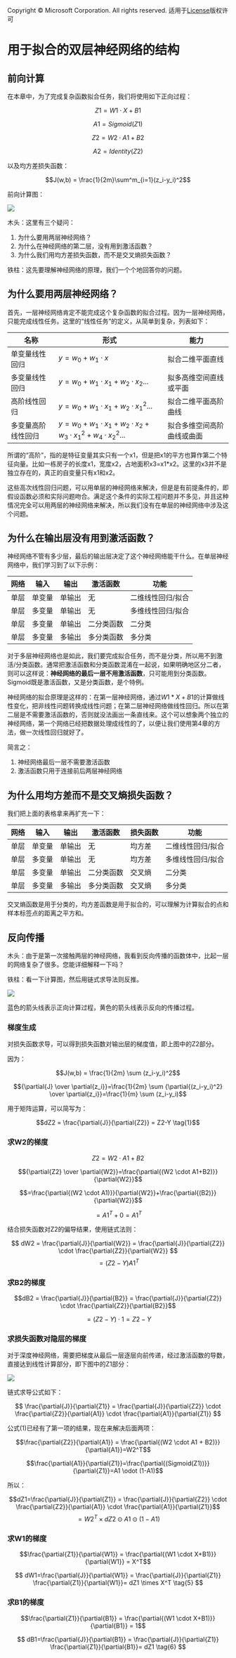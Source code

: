 Copyright © Microsoft Corporation. All rights reserved.
  适用于[License](https://github.com/Microsoft/ai-edu/blob/master/LICENSE.md)版权许可

# 用于拟合的双层神经网络的结构

## 前向计算

在本章中，为了完成复杂函数拟合任务，我们将使用如下正向过程：

$$Z1=W1 \cdot X+B1$$

$$A1=Sigmoid(Z1)$$

$$Z2=W2 \cdot A1+B2$$

$$A2=Identity(Z2) \tag{没有激活函数}$$

以及均方差损失函数：

$$J(w,b) = \frac{1}{2m}\sum^m_{i=1}(z_i-y_i)^2$$

前向计算图：

<img src="..\Images\9\forward.png">

木头：这里有三个疑问：

1. 为什么要用两层神经网络？
2. 为什么在神经网络的第二层，没有用到激活函数？
3. 为什么我们用均方差损失函数，而不是交叉熵损失函数？

铁柱：这先要理解神经网络的原理，我们一个个地回答你的问题。

## 为什么要用两层神经网络？

首先，一层神经网络肯定不能完成这个复杂函数的拟合过程。因为一层神经网络，只能完成线性任务。这里的“线性任务”的定义，从简单到复杂，列表如下：

|名称|形式|能力
|---|---|---|
|单变量线性回归|$y=w_0+w_1·x$|拟合二维平面直线|
|多变量线性回归|$y=w_0+w_1·x_1+w_2·x_2...$|拟多高维空间直线或平面|
|高阶线性回归|$y=w_0+w_1·x_1+w_2·x^2_1...$|拟合二维平面高阶曲线|
|多变量高阶线性回归|$y=w_0+w_1·x_1+w_2·x_2+w_3·x^2_1+w_4·x^2_2...$|拟合多维空间高阶曲线或曲面|

所谓的“高阶”，指的是特征变量其实只有一个x1，但是把x1的平方也算作第二个特征向量。比如一栋房子的长度x1，宽度x2，占地面积x3=x1*x2。这里的x3并不是独立存在的，真正的自变量只有x1和x2。

这些高次线性回归问题，可以用单层的神经网络来解决，但是是有前提条件的，即假设函数必须和实际问题吻合。满足这个条件的实际工程问题并不多见，并且这种情况完全可以用两层的神经网络来解决，所以我们没有在单层的神经网络中涉及这个问题。

## 为什么在输出层没有用到激活函数？

神经网络不管有多少层，最后的输出层决定了这个神经网络能干什么。在单层神经网络中，我们学习到了以下示例：

|网络|输入|输出|激活函数|功能|
|---|---|---|---|---|
|单层|单变量|单输出|无|二维线性回归/拟合|
|单层|多变量|单输出|无|多维线性回归/拟合|
|单层|多变量|单输出|二分类函数|二分类|
|单层|多变量|多输出|多分类函数|多分类|

对于多层神经网络也是如此，我们要完成拟合任务，而不是分类，所以用不到激活/分类函数。通常把激活函数和分类函数混淆在一起说，如果明确地区分二者，则可以这样说：**神经网络的最后一层不用激活函数**，只可能用到分类函数。Sigmoid既是激活函数，又是分类函数，是个特例。

神经网络的拟合原理是这样的：在第一层神经网络，通过$W1*X+B1$的计算做线性变化，把非线性问题转换成线性问题；在第二层神经网络做线性回归。所以在第二层是不需要激活函数的，否则就没法画出一条直线来。这个可以想象两个独立的神经网络，第一个网络已经把数据处理成线性的了，以便让我们使用第4章的方法，做一次线性回归就好了。

简言之：

1. 神经网络最后一层不需要激活函数
2. 激活函数只用于连接前后两层神经网络

## 为什么用均方差而不是交叉熵损失函数？

我们把上面的表格拿来再扩充一下：

|网络|输入|输出|激活函数|损失函数|功能|
|---|---|---|---|---|---|
|单层|单变量|单输出|无|均方差|二维线性回归/拟合|
|单层|多变量|单输出|无|均方差|多维线性回归/拟合|
|单层|多变量|单输出|二分类函数|交叉熵|二分类|
|单层|多变量|多输出|多分类函数|交叉熵|多分类|

交叉熵函数是用于分类的，均方差函数是用于拟合的，可以理解为计算拟合的点和样本标签点的距离之平方和。

## 反向传播

木头：由于是第一次接触两层的神经网络，我看到反向传播的函数体中，比起一层的网络复杂了很多。您能详细解释一下吗？

铁柱：看一下计算图，然后用链式求导法则反推。

<img src="..\Images\9\backward.png">

蓝色的箭头线表示正向计算过程，黄色的箭头线表示反向的传播过程。

### 梯度生成

对损失函数求导，可以得到损失函数对输出层的梯度值，即上图中的Z2部分。

因为：

$$J(w,b) = \frac{1}{2m} \sum (z_i-y_i)^2$$

$${\partial{J} \over \partial{z_i}}=\frac{1}{2m} \sum {\partial{(z_i-y_i)^2} \over \partial{z_i}}=\frac{1}{m} \sum (z_i-y_i)$$

用于矩阵运算，可以简写为：

$$dZ2 = \frac{\partial{J}}{\partial{Z2}} = Z2-Y \tag{1}$$

### 求W2的梯度

$$Z2 = W2 \cdot A1+B2$$

$${\partial{Z2} \over \partial{W2}}=\frac{\partial{(W2 \cdot A1+B2)}}{\partial{W2}}$$

$$=\frac{\partial{(W2 \cdot A1)}}{\partial{W2}}+\frac{\partial{(B2)}}{\partial{W2}}$$

$$=A1^T+0=A1^T$$

结合损失函数对Z2的偏导结果，使用链式法则：

$$
dW2 = \frac{\partial{J}}{\partial{W2}} = \frac{\partial{J}}{\partial{Z2}} \cdot \frac{\partial{Z2}}{\partial{W2}}
$$
$$=(Z2-Y)A1^T \tag{2}$$

### 求B2的梯度

$$dB2 = \frac{\partial{J}}{\partial{B2}} = \frac{\partial{J}}{\partial{Z2}} \cdot \frac{\partial{Z2}}{\partial{B2}}$$

$$=(Z2-Y) \cdot 1=Z2-Y \tag{3}$$

### 求损失函数对隐层的梯度

对于深度神经网络，需要把梯度从最后一层逐层向前传递，经过激活函数的导数，直接达到线性计算部分，即下图中的Z1部分：

<img src="..\Images\9\backward.png">

链式求导公式如下：

$$
\frac{\partial{J}}{\partial{Z1}} = \frac{\partial{J}}{\partial{Z2}} \cdot \frac{\partial{Z2}}{\partial{A1}} \cdot \frac{\partial{A1}}{\partial{Z1}}
$$

公式(1)已经有了第一项的结果，现在来解决后面两项：

$$\frac{\partial{Z2}}{\partial{A1}} = \frac{\partial{(W2 \cdot A1 + B2)}}{\partial{A1}}=W2^T$$

$$\frac{\partial{A1}}{\partial{Z1}}=\frac{\partial{(Sigmoid(Z1))}}{\partial{Z1}}=A1 \odot (1-A1)$$

所以：

$$dZ1=\frac{\partial{J}}{\partial{Z1}} = \frac{\partial{J}}{\partial{Z2}} \cdot \frac{\partial{Z2}}{\partial{A1}} \cdot \frac{\partial{A1}}{\partial{Z1}}$$
$$=W2^T \times dZ2 \odot A1 \odot (1-A1) \tag{4}$$

### 求W1的梯度

$$\frac{\partial{Z1}}{\partial{W1}} = \frac{\partial{(W1 \cdot X+B1)}}{\partial{W1}} = X^T$$

$$
dW1=\frac{\partial{J}}{\partial{W1}} = \frac{\partial{J}}{\partial{Z1}} \frac{\partial{Z1}}{\partial{W1}}= dZ1 \times X^T \tag{5}
$$

### 求B1的梯度

$$\frac{\partial{Z1}}{\partial{B1}} = \frac{\partial{(W1 \cdot X+B1)}}{\partial{B1}} = 1$$

$$
dB1=\frac{\partial{J}}{\partial{B1}} = \frac{\partial{J}}{\partial{Z1}} \frac{\partial{Z1}}{\partial{B1}}= dZ1 \tag{6}
$$


